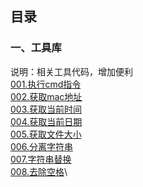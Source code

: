 ## 目录
### 一、工具库
说明：相关工具代码，增加便利\
[001.执行cmd指令](https://github.com/mirrorfire/mirrorfire/blob/master/%E5%B7%A5%E5%85%B7%E5%BA%93/001.%E6%89%A7%E8%A1%8Ccmd%E6%8C%87%E4%BB%A4)\
[002.获取mac地址](https://github.com/mirrorfire/mirrorfire/blob/master/%E5%B7%A5%E5%85%B7%E5%BA%93/002.%E8%8E%B7%E5%8F%96mac%E5%9C%B0%E5%9D%80)\
[003.获取当前时间](https://github.com/mirrorfire/mirrorfire/blob/master/%E5%B7%A5%E5%85%B7%E5%BA%93/003.%E8%8E%B7%E5%8F%96%E5%BD%93%E5%89%8D%E6%97%B6%E9%97%B4)\
[004.获取当前日期](https://github.com/mirrorfire/mirrorfire/blob/master/%E5%B7%A5%E5%85%B7%E5%BA%93/004.%E8%8E%B7%E5%8F%96%E5%BD%93%E5%89%8D%E6%97%A5%E6%9C%9F)\
[005.获取文件大小](https://github.com/mirrorfire/mirrorfire/blob/master/%E5%B7%A5%E5%85%B7%E5%BA%93/005.%E8%8E%B7%E5%8F%96%E6%96%87%E4%BB%B6%E5%A4%A7%E5%B0%8F)\
[006.分离字符串](https://github.com/mirrorfire/mirrorfire/blob/master/%E5%B7%A5%E5%85%B7%E5%BA%93/006.%E5%88%86%E7%A6%BB%E5%AD%97%E7%AC%A6%E4%B8%B2)\
[007.字符串替换](https://github.com/mirrorfire/mirrorfire/blob/master/%E5%B7%A5%E5%85%B7%E5%BA%93/007.%E5%AD%97%E7%AC%A6%E4%B8%B2%E6%9B%BF%E6%8D%A2)\
[008.去除空格](https://github.com/mirrorfire/mirrorfire/blob/master/%E5%B7%A5%E5%85%B7%E5%BA%93/008.%E5%8E%BB%E9%99%A4%E7%A9%BA%E6%A0%BC)\
